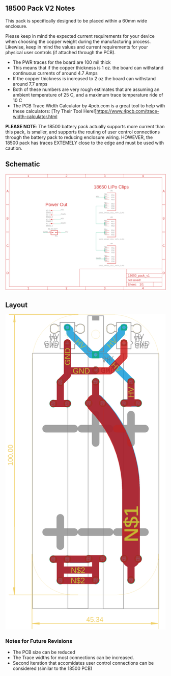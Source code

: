 ## 18500 Pack V2 Notes
This pack is specifically designed to be placed within a 60mm wide enclosure. 

Please keep in mind the expected current requirements for your device
when choosing the copper weight during the manufacturing process. Likewise,
keep in mind the values and current requirements for your physical user
controls (if attached through the PCB).
- The PWR traces for the board are 100 mil thick 
- This means that if the copper thickness is 1 oz. the board can withstand continuous currents of around 4.7 Amps 
- If the copper thickness is increased to 2 oz the board can withstand around 7.7 amps 
- Both of these numbers are very rough estimates that are assuming an ambient temperature of 25 C, and a maximum trace temperature ride of 10 C
- The PCB Trace Width Calculator by 4pcb.com is a great tool to help with these calculators: [Try Their Tool Here!]<https://www.4pcb.com/trace-width-calculator.html>

**PLEASE NOTE**: The 18500 battery pack actually supports more current than this pack, is smaller, and supports the routing of user control connections through the battery pack to reducing enclosure wiring. HOWEVER, the 18500 pack has traces EXTEMELY close to the edge and must be used with caution.

## Schematic
![Schematic](schematic_18650_pack.png)
## Layout
![Layout](layout_18650_pack_both_sides.png)

### Notes for Future Revisions
- The PCB size can be reduced
- The Trace widths for most connections can be increased.
- Second iteration that accomidates user control connections can be considered (similar to the 18500 PCB)
